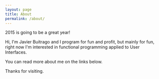 ```yaml
---
layout: page
title: About
permalink: /about/
---
```


2015 is going to be a great year!

Hi, I'm Javier Buitrago and I program for fun and profit, but mainly for fun, right now I'm interested in functional programming applied to User Interfaces.

You can read more about me on the links below.

Thanks for visiting.